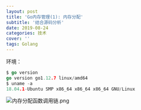 ```yaml
---
layout: post
title: 'Go内存管理(1): 内存分配'
subtitle: '结合源码分析'
date: 2019-08-24
categories: 技术
cover: ''
tags: Golang
---
```


环境：
```go
$ go version
go version go1.12.7 linux/amd64
$ uname -a
18.04.1-Ubuntu SMP x86_64 x86_64 x86_64 GNU/Linux
```

![内存分配函数调用链.png](https://i.loli.net/2019/08/29/2I657OJts9NEKDz.png)